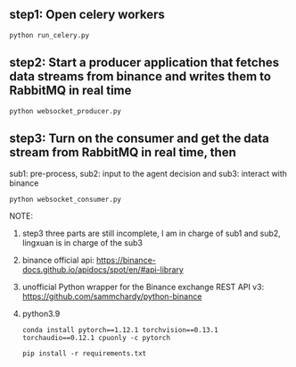 ## step1: Open celery workers
`python run_celery.py`

## step2: Start a producer application that fetches data streams from binance and writes them to RabbitMQ in real time
`python websocket_producer.py`

## step3: Turn on the consumer and get the data stream from RabbitMQ in real time, then 
sub1: pre-process, sub2: input to the agent decision and sub3: interact with binance

`python websocket_consumer.py`

NOTE: 
1. step3 three parts are still incomplete, I am in charge of sub1 and sub2, lingxuan is in charge of the sub3
2. binance official api: https://binance-docs.github.io/apidocs/spot/en/#api-library
3. unofficial Python wrapper for the Binance exchange REST API v3: https://github.com/sammchardy/python-binance
4. python3.9

    `conda install pytorch==1.12.1 torchvision==0.13.1 torchaudio==0.12.1 cpuonly -c pytorch`

    `pip install -r requirements.txt`
